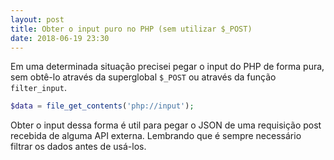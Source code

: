 ```yaml
---
layout: post
title: Obter o input puro no PHP (sem utilizar $_POST)
date: 2018-06-19 23:30
---
```


Em uma determinada situação precisei pegar o input do PHP de forma pura, sem obtê-lo através da superglobal ```$_POST``` ou através da função ```filter_input```.

```php
$data = file_get_contents('php://input');
```

Obter o input dessa forma é util para pegar o JSON de uma requisição post recebida de alguma API externa. Lembrando que é sempre necessário filtrar os dados antes de usá-los.